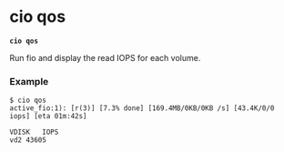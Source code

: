 # cio qos

**`cio qos`**

Run fio and display the read IOPS for each volume.

### **Example**

```
$ cio qos
active_fio:1): [r(3)] [7.3% done] [169.4MB/0KB/0KB /s] [43.4K/0/0 iops] [eta 01m:42s]  

VDISK	IOPS
vd2	43605
```
